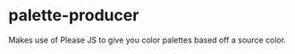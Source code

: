 palette-producer
================

Makes use of Please JS to give you color palettes based off a source color.
